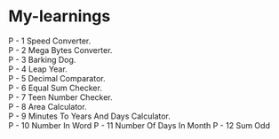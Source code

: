 # My-learnings
P - 1 Speed Converter. <br>
P - 2 Mega Bytes Converter. <br>
P - 3 Barking Dog. <br>
P - 4 Leap Year.<br>
P - 5 Decimal Comparator.<br>
P - 6 Equal Sum Checker.<br>
P - 7 Teen Number Checker.<br>
P - 8 Area Calculator.<br>
P - 9 Minutes To Years And Days Calculator. <br>
P - 10 Number In Word
P - 11 Number Of Days In Month
P - 12 Sum Odd
